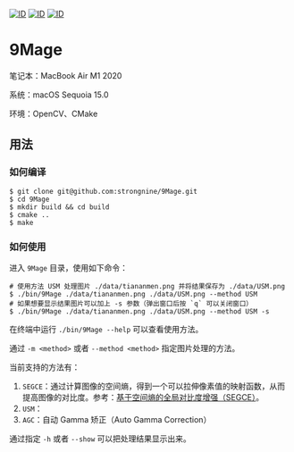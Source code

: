 [![ID](https://img.shields.io/badge/ID-strongnine-orange)](https://github.com/strongnine) [![ID](https://img.shields.io/badge/website-9Mage-orange)](https://github.com/strongnine/9Mage) [![ID](https://img.shields.io/badge/version-v0.1.0-orange)](https://strongnine.github.io/9Docs/dev/)

# 9Mage

笔记本：MacBook Air M1 2020

系统：macOS Sequoia 15.0

环境：OpenCV、CMake

## 用法

### 如何编译

```shell
$ git clone git@github.com:strongnine/9Mage.git
$ cd 9Mage
$ mkdir build && cd build
$ cmake ..
$ make
```

### 如何使用

进入 `9Mage` 目录，使用如下命令：

```shell
# 使用方法 USM 处理图片 ./data/tiananmen.png 并将结果保存为 ./data/USM.png
$ ./bin/9Mage ./data/tiananmen.png ./data/USM.png --method USM
# 如果想要显示结果图片可以加上 -s 参数（弹出窗口后按 `q` 可以关闭窗口）
$ ./bin/9Mage ./data/tiananmen.png ./data/USM.png --method USM -s
```

在终端中运行  `./bin/9Mage --help` 可以查看使用方法。

通过 `-m <method>` 或者 `--method <method>` 指定图片处理的方法。

当前支持的方法有：

1. `SEGCE`：通过计算图像的空间熵，得到一个可以拉伸像素值的映射函数，从而提高图像的对比度。参考：[基于空间熵的全局对比度增强（SEGCE）](https://strongnine.github.io/9Docs/dev/CV/contrast/#%E5%9F%BA%E4%BA%8E%E7%A9%BA%E9%97%B4%E7%86%B5%E7%9A%84%E5%85%A8%E5%B1%80%E5%AF%B9%E6%AF%94%E5%BA%A6%E5%A2%9E%E5%BC%BA%EF%BC%88SEGCE%EF%BC%89)。
2. `USM`：
3. `AGC`：自动 Gamma 矫正（Auto Gamma Correction）

通过指定 `-h` 或者 `--show` 可以把处理结果显示出来。

